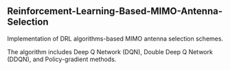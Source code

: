 ## Reinforcement-Learning-Based-MIMO-Antenna-Selection

Implementation of DRL algorithms-based MIMO antenna selection schemes.

The algorithm includes Deep Q Network (DQN), Double Deep Q Network (DDQN), and Policy-gradient methods.
